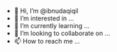 - 👋 Hi, I’m @ibnudaqiqil
- 👀 I’m interested in ...
- 🌱 I’m currently learning ...
- 💞️ I’m looking to collaborate on ...
- 📫 How to reach me ...

<!---
ibnudaqiqil/ibnudaqiqil is a ✨ special ✨ repository because its `README.md` (this file) appears on your GitHub profile.
You can click the Preview link to take a look at your changes.
--->
